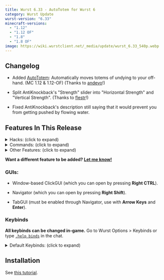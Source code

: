 ```yaml
---
title: Wurst 6.33 - AutoTotem for Wurst 6
category: Wurst Update
wurst-version: "6.33"
minecraft-versions:
  - "1.12"
  - "1.12 OF"
  - "1.8"
  - "1.8 OF"
image: https://wiki.wurstclient.net/_media/update/wurst_6.33_540p.webp
---
```

## Changelog

- Added [AutoTotem](https://wiki.wurstclient.net/autototem): Automatically moves totems of undying to your off-hand. (MC 1.12 & 1.12-OF) (Thanks to <a href="https://github.com/andevo" target="_blank" rel="nofollow">andevo</a>!)

- Split AntiKnockback's "Strength" slider into "Horizontal Strength" and "Vertical Strength". (Thanks to <a href="https://github.com/flestr" target="_blank" rel="nofollow">flestr</a>!)

- Fixed AntiKnockback's description still saying that it would prevent you from getting pushed by flowing water.

## Features In This Release

<details>
  <summary class="padding10">Hacks: (click to expand)</summary>
  <ul>
    <li>AntiAFK</li>
    <li><a href="https://wiki.wurstclient.net/antiblind">AntiBlind</a></li>
    <li>AntiCactus</li>
    <li>AntiFire</li>
    <li>AntiKnockback</li>
    <li>AntiPotion</li>
    <li>AntiSpam</li>
    <li>AntiWaterPush</li>
    <li>AntiWobble</li>
    <li>AutoArmor</li>
    <li><a href="https://wiki.wurstclient.net/autobuild">AutoBuild</a></li>
    <li>AutoDrop</li>
    <li>AutoEat</li>
    <li>AutoFarm</li>
    <li>AutoFish</li>
    <li>AutoLeave</li>
    <li>AutoMine</li>
    <li>AutoRespawn</li>
    <li>AutoSign</li>
    <li>AutoSoup</li>
    <li>AutoSplashPot</li>
    <li><a href="https://wiki.wurstclient.net/autosprint">AutoSprint</a></li>
    <li>AutoSteal</li>
    <li>AutoSwitch</li>
    <li>AutoSword</li>
    <li>AutoTool</li>
    <li><a href="https://wiki.wurstclient.net/autototem">AutoTotem</a> (MC 1.12)</li>
    <li><a href="https://wiki.wurstclient.net/autowalk">AutoWalk</a></li>
    <li>BaseFinder</li>
    <li>Blink</li>
    <li>BlockHit (MC 1.8)</li>
    <li>BoatFly (MC 1.12)</li>
    <li>BonemealAura</li>
    <li><a href="https://wiki.wurstclient.net/bowaimbot">BowAimbot</a></li>
    <li><a href="https://wiki.wurstclient.net/buildrandom">BuildRandom</a></li>
    <li>BunnyHop</li>
    <li>CameraNoClip</li>
    <li>CaveFinder</li>
    <li>ChestESP</li>
    <li>ClickAura</li>
    <li>ClickGUI</li>
    <li>CMD-Block</li>
    <li>CrashChest</li>
    <li>CrashTag</li>
    <li>Criticals</li>
    <li>Derp</li>
    <li>Dolphin</li>
    <li>Excavator</li>
    <li>ExtraElytra (MC 1.12)</li>
    <li>FancyChat</li>
    <li>FastBow</li>
    <li>FastBreak</li>
    <li>FastEat</li>
    <li>FastLadder</li>
    <li>FastPlace</li>
    <li>FightBot</li>
    <li>Fish</li>
    <li>Flight</li>
    <li>Follow</li>
    <li>ForceOP</li>
    <li>ForcePush</li>
    <li>Freecam</li>
    <li>Fullbright</li>
    <li>GhostHand</li>
    <li>Glide</li>
    <li>Headless</li>
    <li>HeadRoll</li>
    <li>HealthTags</li>
    <li>HighJump</li>
    <li><a href="https://wiki.wurstclient.net/home">/home</a></li>
    <li>InstantBunker</li>
    <li>InvWalk</li>
    <li>ItemESP</li>
    <li>ItemGenerator</li>
    <li>Jesus</li>
    <li>Jetpack</li>
    <li>Kaboom</li>
    <li><a href="https://wiki.wurstclient.net/killaura">Killaura</a></li>
    <li>KillauraLegit</li>
    <li>KillPotion</li>
    <li>Liquids</li>
    <li>LogSpammer</li>
    <li>LSD</li>
    <li>MassTPA</li>
    <li>MileyCyrus</li>
    <li>MobESP</li>
    <li>MobSpawnESP</li>
    <li>MultiAura</li>
    <li>NameProtect</li>
    <li>NameTags</li>
    <li>Navigator</li>
    <li>NoClip</li>
    <li>NoFall</li>
    <li>NoHurtcam</li>
    <li>NoOverlay</li>
    <li>NoSlowdown</li>
    <li>NoWeather</li>
    <li>NoWeb</li>
    <li>Nuker</li>
    <li>NukerLegit</li>
    <li><a href="https://wiki.wurstclient.net/op-sign">OP-Sign</a> (MC 1.8)</li>
    <li>Overlay</li>
    <li>Panic</li>
    <li>Parkour</li>
    <li>Phase</li>
    <li>PlayerESP</li>
    <li>PlayerFinder</li>
    <li>PotionSaver</li>
    <li>ProphuntESP</li>
    <li>Protect</li>
    <li>Radar</li>
    <li>RainbowUI</li>
    <li>Reach</li>
    <li>Regen</li>
    <li>RemoteView</li>
    <li>SafeWalk</li>
    <li>ScaffoldWalk</li>
    <li>Search</li>
    <li>SkinDerp</li>
    <li>Sneak</li>
    <li>Spammer</li>
    <li>SpeedHack</li>
    <li>SpeedNuker</li>
    <li>Spider</li>
    <li>Step</li>
    <li>TemplateTool</li>
    <li>Throw</li>
    <li>Timer</li>
    <li>Tired</li>
    <li>TP-Aura</li>
    <li>Trajectories</li>
    <li>TriggerBot</li>
    <li>TrollPotion</li>
    <li>TrueSight</li>
    <li>Tunneller</li>
    <li>X-Ray</li>
  </ul>
</details>

<details>
  <summary class="padding10">Commands: (click to expand)</summary>
  <ul>
    <li><code>.addalt</code></li>
    <li><code>.annoy</code></li>
    <li><code>.author</code></li>
    <li><code>.binds</code></li>
    <li><code>.blink</code></li>
    <li><code>.clear</code></li>
    <li><code>.copyitem</code></li>
    <li><code>.damage</code></li>
    <li><code>.drop</code></li>
    <li><code>.enchant</code></li>
    <li><code>.excavate</code></li>
    <li><code>.features</code></li>
    <li><code>.follow</code></li>
    <li><code>.friends</code></li>
    <li><code>.getpos</code></li>
    <li><code>.ghosthand</code></li>
    <li><code>.give</code></li>
    <li><a href="https://wiki.wurstclient.net/cmd/gm"><code>.gm</code></a></li>
    <li><code>.goto</code></li>
    <li><a href="https://wiki.wurstclient.net/cmd/help"><code>.help</code></a></li>
    <li><code>.invsee</code></li>
    <li><code>.ip</code></li>
    <li><code>.jump</code></li>
    <li><code>.leave</code></li>
    <li><code>.modify</code></li>
    <li><code>.nothing</code></li>
    <li><code>.nuker</code></li>
    <li><code>.path</code></li>
    <li><code>.potion</code></li>
    <li><code>.protect</code></li>
    <li><code>.rename</code></li>
    <li><code>.repair</code></li>
    <li><code>.rv</code></li>
    <li><code>.say</code></li>
    <li><code>.setcheckbox</code></li>
    <li><code>.setmode</code></li>
    <li><code>.setslider</code></li>
    <li><code>.spammer</code></li>
    <li><code>.sv</code></li>
    <li><a href="https://wiki.wurstclient.net/cmd/taco"><code>.taco</code></a></li>
    <li><code>.t</code></li>
    <li><code>.throw</code></li>
    <li><code>.tp</code></li>
    <li><code>.vclip</code></li>
    <li><code>.viewnbt</code></li>
    <li><code>.wms</code></li>
    <li><code>.xray</code></li>
  </ul>
</details>

<details>
  <summary class="padding10">Other Features: (click to expand)</summary>
  <ul>
    <li>Alt Manager</li>
    <li>"AutoReconnect" button</li>
    <li>BookHack</li>
    <li>Changelog Button</li>
    <li>"Disable Wurst" Button</li>
    <li>HackList</li>
    <li>Keybind Manager</li>
    <li>"Last Server" Button</li>
    <li>Middle Click Friends</li>
    <li>"Reconnect" Button</li>
    <li>ServerFinder</li>
    <li>Server Clean Up</li>
    <li>TabGUI</li>
    <li>Target</li>
    <li>Wurst Capes</li>
    <li>Wurst Logo (can be disabled)</li>
    <li>YesCheat+</li>
    <li>Zoom</li>
  </ul>
</details>

**Want a different feature to be added? [Let me know!](/contact/)**

### GUIs:

- Window-based ClickGUI (which you can open by pressing **Right CTRL**).

- Navigator (which you can open by pressing **Right Shift**).

- TabGUI (must be enabled through Navigator, use with **Arrow Keys** and **Enter**).

### Keybinds

**All keybinds can be changed in-game.** Go to Wurst Options > Keybinds or type [`.help binds`](/tutorials/dot-binds-command/) in the chat.

<details>
  <summary class="padding10">Default Keybinds: (click to expand)</summary>
  <ul>
    <li>B -> FastPlace;FastBreak</li>
    <li>C -> Fullbright</li>
    <li>G -> Flight</li>
    <li>GRAVE -> SpeedNuker</li>
    <li>H -> /home</li>
    <li>J -> Jesus</li>
    <li>K -> MultiAura</li>
    <li>LCONTROL -> Navigator</li>
    <li>N -> Nuker</li>
    <li>R -> Killaura</li>
    <li>RCONTROL -> ClickGUI</li>
    <li>RSHIFT -> Navigator</li>
    <li>U -> Freecam</li>
    <li>X -> X-Ray</li>
    <li>Z -> Sneak</li>
  </ul>
</details>

## Installation

See [this tutorial](/tutorials/how-to-install/wurst-6/).
